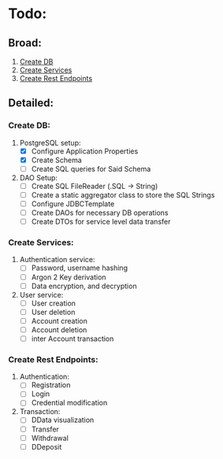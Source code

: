 # Todo:

## Broad:

1.  [Create DB](#create-db)
2.  [Create Services](#create-services)
3.  [Create Rest Endpoints](#create-rest-endpoints)

## Detailed:

### Create DB:

1.  PostgreSQL setup:
    - [x] Configure Application Properties
    - [x] Create Schema
    - [ ] Create SQL queries for Said Schema
2.  DAO Setup:
    - [ ] Create SQL FileReader (.SQL -> String)
    - [ ] Create a static aggregator class to store the SQL Strings
    - [ ] Configure JDBCTemplate
    - [ ] Create DAOs for necessary DB operations
    - [ ] Create DTOs for service level data transfer

### Create Services:

1. Authentication service:
   - [ ] Password, username hashing
   - [ ] Argon 2 Key derivation
   - [ ] Data encryption, and decryption
2. User service:
   - [ ] User creation
   - [ ] User deletion
   - [ ] Account creation
   - [ ] Account deletion
   - [ ] inter Account transaction

### Create Rest Endpoints:

1. Authentication:
   - [ ] Registration
   - [ ] Login
   - [ ] Credential modification
2. Transaction:
   - [ ] DData visualization
   - [ ] Transfer
   - [ ] Withdrawal
   - [ ] DDeposit
